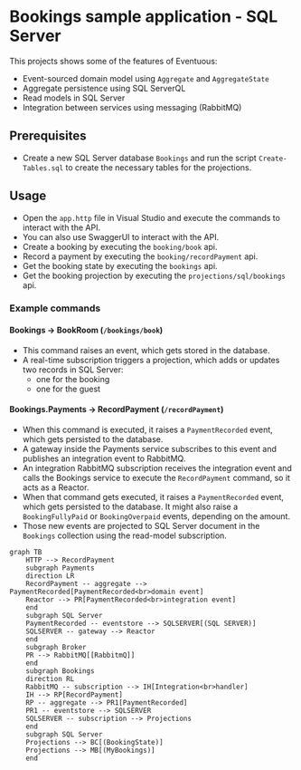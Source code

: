 # Bookings sample application - SQL Server

This projects shows some of the features of Eventuous:

- Event-sourced domain model using `Aggregate` and `AggregateState`
- Aggregate persistence using SQL ServerQL
- Read models in SQL Server
- Integration between services using messaging (RabbitMQ)

## Prerequisites

- Create a new SQL Server database `Bookings` and run the script `Create-Tables.sql` to create the necessary tables for the projections.

## Usage

- Open the `app.http` file in Visual Studio and execute the commands to interact with the API.
- You can also use SwaggerUI to interact with the API.
- Create a booking by executing the `booking/book` api.
- Record a payment by executing the `booking/recordPayment` api.
- Get the booking state by executing the `bookings` api.
- Get the booking projection by executing the `projections/sql/bookings` api.

<!-- Start the infrastructure using Docker Compose from the repository root:

```bash
docker compose up
```

Run both `Bookings` and `Bookings.Payments` projects and then open `http://localhost:5051/swagger/index.html` and `http://localhost:5000/swagger/index.html` respectively.
Here you can use SwaggerUI to initiate commands that will result in events being raised. -->

### Example commands

#### Bookings -> BookRoom (`/bookings/book`)

- This command raises an event, which gets stored in the database.
- A real-time subscription triggers a projection, which adds or updates two records in SQL Server:
  - one for the booking
  - one for the guest

#### Bookings.Payments -> RecordPayment (`/recordPayment`)

- When this command is executed, it raises a `PaymentRecorded` event, which gets persisted to the database.
- A gateway inside the Payments service subscribes to this event and publishes an integration event to RabbitMQ.
- An integration RabbitMQ subscription receives the integration event and calls the Bookings service to execute the `RecordPayment` command, so it acts as a Reactor.
- When that command gets executed, it raises a `PaymentRecorded` event, which gets persisted to the database. It might also raise a `BookingFullyPaid` or `BookingOverpaid` events, depending on the amount.
- Those new events are projected to SQL Server document in the `Bookings` collection using the read-model subscription.

```mermaid
graph TB
    HTTP --> RecordPayment
    subgraph Payments 
    direction LR
    RecordPayment -- aggregate --> PaymentRecorded[PaymentRecorded<br>domain event]
    Reactor --> PR[PaymentRecorded<br>integration event]
    end
    subgraph SQL Server
    PaymentRecorded -- eventstore --> SQLSERVER[(SQL SERVER)]
    SQLSERVER -- gateway --> Reactor
    end
    subgraph Broker
    PR --> RabbitMQ[[RabbitmQ]]
    end
    subgraph Bookings
    direction RL
    RabbitMQ -- subscription --> IH[Integration<br>handler]
    IH --> RP[RecordPayment]
    RP -- aggregate --> PR1[PaymentRecorded]
    PR1 -- eventstore --> SQLSERVER
    SQLSERVER -- subscription --> Projections
    end
    subgraph SQL Server
    Projections --> BC[(BookingState)]
    Projections --> MB[(MyBookings)]
    end
```
